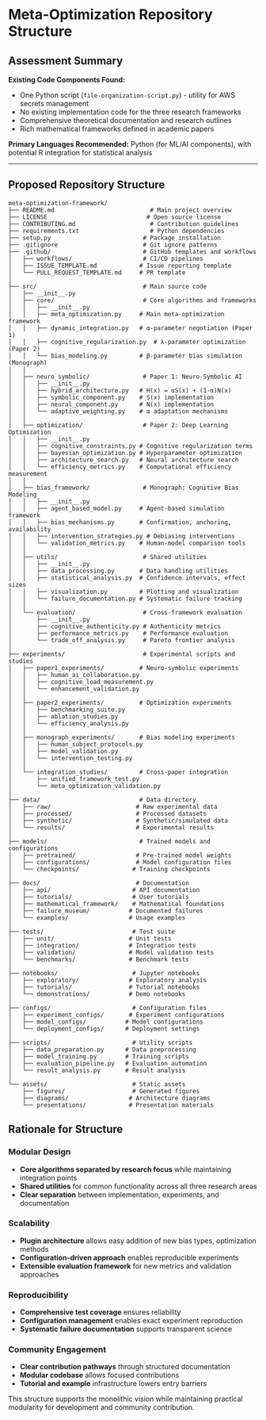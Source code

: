 # Meta-Optimization Repository Structure

## Assessment Summary

**Existing Code Components Found:**
- One Python script (`file-organization-script.py`) - utility for AWS secrets management
- No existing implementation code for the three research frameworks
- Comprehensive theoretical documentation and research outlines
- Rich mathematical frameworks defined in academic papers

**Primary Languages Recommended:** Python (for ML/AI components), with potential R integration for statistical analysis

---

## Proposed Repository Structure

```
meta-optimization-framework/
├── README.md                           # Main project overview
├── LICENSE                            # Open source license
├── CONTRIBUTING.md                     # Contribution guidelines
├── requirements.txt                    # Python dependencies
├── setup.py                          # Package installation
├── .gitignore                        # Git ignore patterns
├── .github/                          # GitHub templates and workflows
│   ├── workflows/                    # CI/CD pipelines
│   ├── ISSUE_TEMPLATE.md            # Issue reporting template
│   └── PULL_REQUEST_TEMPLATE.md     # PR template
│
├── src/                              # Main source code
│   ├── __init__.py
│   ├── core/                         # Core algorithms and frameworks
│   │   ├── __init__.py
│   │   ├── meta_optimization.py     # Main meta-optimization framework
│   │   ├── dynamic_integration.py   # α-parameter negotiation (Paper 1)
│   │   ├── cognitive_regularization.py  # λ-parameter optimization (Paper 2)
│   │   └── bias_modeling.py         # β-parameter bias simulation (Monograph)
│   │
│   ├── neuro_symbolic/               # Paper 1: Neuro-Symbolic AI
│   │   ├── __init__.py
│   │   ├── hybrid_architecture.py   # H(x) = αS(x) + (1-α)N(x)
│   │   ├── symbolic_component.py    # S(x) implementation
│   │   ├── neural_component.py      # N(x) implementation
│   │   └── adaptive_weighting.py    # α adaptation mechanisms
│   │
│   ├── optimization/                 # Paper 2: Deep Learning Optimization
│   │   ├── __init__.py
│   │   ├── cognitive_constraints.py # Cognitive regularization terms
│   │   ├── bayesian_optimization.py # Hyperparameter optimization
│   │   ├── architecture_search.py   # Neural architecture search
│   │   └── efficiency_metrics.py    # Computational efficiency measurement
│   │
│   ├── bias_framework/               # Monograph: Cognitive Bias Modeling
│   │   ├── __init__.py
│   │   ├── agent_based_model.py     # Agent-based simulation framework
│   │   ├── bias_mechanisms.py       # Confirmation, anchoring, availability
│   │   ├── intervention_strategies.py # Debiasing interventions
│   │   └── validation_metrics.py    # Human-model comparison tools
│   │
│   ├── utils/                        # Shared utilities
│   │   ├── __init__.py
│   │   ├── data_processing.py       # Data handling utilities
│   │   ├── statistical_analysis.py  # Confidence intervals, effect sizes
│   │   ├── visualization.py         # Plotting and visualization
│   │   └── failure_documentation.py # Systematic failure tracking
│   │
│   └── evaluation/                   # Cross-framework evaluation
│       ├── __init__.py
│       ├── cognitive_authenticity.py # Authenticity metrics
│       ├── performance_metrics.py    # Performance evaluation
│       └── trade_off_analysis.py     # Pareto frontier analysis
│
├── experiments/                      # Experimental scripts and studies
│   ├── paper1_experiments/          # Neuro-symbolic experiments
│   │   ├── human_ai_collaboration.py
│   │   ├── cognitive_load_measurement.py
│   │   └── enhancement_validation.py
│   │
│   ├── paper2_experiments/          # Optimization experiments
│   │   ├── benchmarking_suite.py
│   │   ├── ablation_studies.py
│   │   └── efficiency_analysis.py
│   │
│   ├── monograph_experiments/       # Bias modeling experiments
│   │   ├── human_subject_protocols.py
│   │   ├── model_validation.py
│   │   └── intervention_testing.py
│   │
│   └── integration_studies/         # Cross-paper integration
│       ├── unified_framework_test.py
│       └── meta_optimization_validation.py
│
├── data/                            # Data directory
│   ├── raw/                        # Raw experimental data
│   ├── processed/                  # Processed datasets
│   ├── synthetic/                  # Synthetic/simulated data
│   └── results/                    # Experimental results
│
├── models/                          # Trained models and configurations
│   ├── pretrained/                 # Pre-trained model weights
│   ├── configurations/             # Model configuration files
│   └── checkpoints/               # Training checkpoints
│
├── docs/                           # Documentation
│   ├── api/                       # API documentation
│   ├── tutorials/                 # User tutorials
│   ├── mathematical_framework/    # Mathematical foundations
│   ├── failure_museum/           # Documented failures
│   └── examples/                 # Usage examples
│
├── tests/                         # Test suite
│   ├── unit/                     # Unit tests
│   ├── integration/              # Integration tests
│   ├── validation/               # Model validation tests
│   └── benchmarks/               # Benchmark tests
│
├── notebooks/                     # Jupyter notebooks
│   ├── exploratory/              # Exploratory analysis
│   ├── tutorials/                # Tutorial notebooks
│   └── demonstrations/           # Demo notebooks
│
├── configs/                       # Configuration files
│   ├── experiment_configs/       # Experiment configurations
│   ├── model_configs/           # Model configurations
│   └── deployment_configs/      # Deployment settings
│
├── scripts/                       # Utility scripts
│   ├── data_preparation.py      # Data preprocessing
│   ├── model_training.py        # Training scripts
│   ├── evaluation_pipeline.py   # Evaluation automation
│   └── result_analysis.py       # Result analysis
│
└── assets/                        # Static assets
    ├── figures/                   # Generated figures
    ├── diagrams/                 # Architecture diagrams
    └── presentations/            # Presentation materials
```

## Rationale for Structure

### Modular Design
- **Core algorithms separated by research focus** while maintaining integration points
- **Shared utilities** for common functionality across all three research areas
- **Clear separation** between implementation, experiments, and documentation

### Scalability
- **Plugin architecture** allows easy addition of new bias types, optimization methods
- **Configuration-driven approach** enables reproducible experiments
- **Extensible evaluation framework** for new metrics and validation approaches

### Reproducibility
- **Comprehensive test coverage** ensures reliability
- **Configuration management** enables exact experiment reproduction
- **Systematic failure documentation** supports transparent science

### Community Engagement
- **Clear contribution pathways** through structured documentation
- **Modular codebase** allows focused contributions
- **Tutorial and example** infrastructure lowers entry barriers

This structure supports the monolithic vision while maintaining practical modularity for development and community contribution.